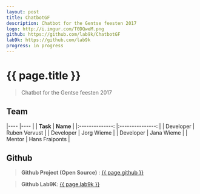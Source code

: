 ```yaml
---
layout: post
title: ChatbotGF
description: Chatbot for the Gentse feesten 2017
logo: http://i.imgur.com/T0DQweM.png
github: https://github.com/lab9k/ChatbotGF
lab9k: https://github.com/lab9k
progress: in progress
---
```


# {{ page.title }}

>Chatbot for the Gentse feesten 2017

## Team

|----               |----           |
|    **Task**       |       **Name**        |
|:--------------:   |:---------------:  |
| Developer     |  Ruben Vervust   |
| Developer     | Jorg Wieme   |
| Developer     | Jana Wieme    |
| Mentor        | Hans Fraiponts    |

## Github

>**Github Project (Open Source)** : <a href="{{ page.github }}">{{ page.github }}</a>

>**Github Lab9K**: <a href="{{ page.lab9k }}">{{ page.lab9k }}</a>
